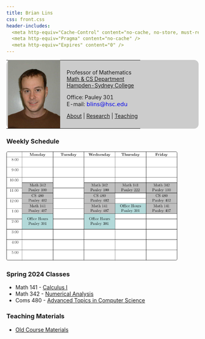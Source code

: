 ```yaml
---
title: Brian Lins
css: front.css
header-includes:
  <meta http-equiv="Cache-Control" content="no-cache, no-store, must-revalidate" />
  <meta http-equiv="Pragma" content="no-cache" />
  <meta http-equiv="Expires" content="0" />
---
```


<!--- - --->

<div style="background-color:#ccc; border-top: 0px solid black; border-bottom: 0px solid black; border-radius: 12px">
<table>
<tr>
<td>
<img src="Brian4.jpg" width=143 style="display:block; margin:-3px; 0px solid black;"></img>
</td>
<td>

Professor of Mathematics \
[Math & CS Department](http://www.hsc.edu/academics/mathematics-and-computer-science) \
[Hampden-Sydney College](https://www.hsc.edu)

Office: Pauley 301 \
E-mail: <a href='mailto:'><img src="address.png"  style="vertical-align:bottom"/></a>

[About](about.html) | [Research](research.html) | [Teaching](index.html) 

</td>
</tr>
</table>
</div>

<!--- - --->

### Weekly Schedule

<a href="spring24/schedule.pdf"><img src="spring24/schedule.png" width="448"/></a>


### Spring 2024 Classes

* Math 141 - [Calculus I](spring24/math141/index.html) 
* Math 342 - [Numerical Analysis](spring24/math342/index.html) 
* Coms 480 - [Advanced Topics in Computer Science](spring24/cs480/index.html)

### Teaching Materials

* [Old Course Materials](http://people.hsc.edu/faculty-staff/blins/classes/)

<br>
<br>
<br>
<br>
<br>
<br>
<br>
<br>
<br>
<br>
